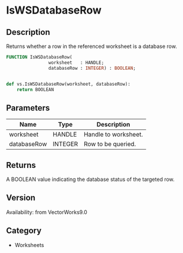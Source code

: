 # IsWSDatabaseRow

## Description
Returns whether a row in the referenced worksheet is a database row.

```pascal
FUNCTION IsWSDatabaseRow(
				worksheet   : HANDLE;
				databaseRow : INTEGER) : BOOLEAN;
```

```python

def vs.IsWSDatabaseRow(worksheet, databaseRow):
    return BOOLEAN
```

## Parameters
|Name|Type|Description|
|---|---|---|
|worksheet|HANDLE|Handle to worksheet.|
|databaseRow|INTEGER|Row to be queried.|

## Returns
A BOOLEAN value indicating the database status of the targeted row.

## Version
Availability: from VectorWorks9.0
## Category
* Worksheets

